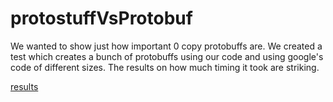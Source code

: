 protostuffVsProtobuf
====================

We wanted to show just how important 0 copy protobuffs are. We created a test
which creates a bunch of protobuffs using our code and using google's code
of different sizes. The results on how much timing it took are striking.

[results](results.txt)
